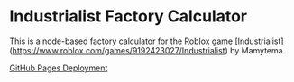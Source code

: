 # Industrialist Factory Calculator

This is a node-based factory calculator for the Roblox game [Industrialist]
(https://www.roblox.com/games/9192423027/Industrialist) by Mamytema.

[GitHub Pages Deployment](https://mifmaf.github.io/industrialist-factory-calculator/)
